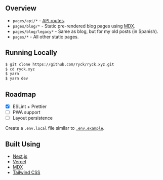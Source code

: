 ## Overview

- `pages/api/*` - [API routes](https://nextjs.org/docs/api-routes/introduction).
- `pages/blog/*` - Static pre-rendered blog pages using [MDX](https://github.com/mdx-js/mdx).
- `pages/blog/legacy*` - Same as blog, but for my old posts (in Spanish).
- `pages/*` - All other static pages.

## Running Locally

```bash
$ git clone https://github.com/ryck/ryck.xyz.git
$ cd ryck.xyz
$ yarn
$ yarn dev
```

## Roadmap

- [x] ESLint + Prettier
- [ ] PWA support
- [ ] Layout persistence

Create a `.env.local` file similar to [`.env.example`](https://github.com/ryck/ryck.xyz/blob/master/.env.example).

## Built Using

- [Next.js](https://nextjs.org/)
- [Vercel](https://vercel.com)
- [MDX](https://github.com/mdx-js/mdx)
- [Tailwind CSS](https://tailwindcss.com/)
